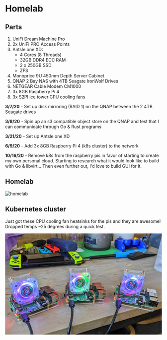 # Homelab

## Parts
1. UniFi Dream Machine Pro
2. 2x UniFi PRO Access Points
3. Antsle one XD:
    - 4 Cores (8 Threads)
    - 32GB DDR4 ECC RAM
    - 2 x 250GB SSD
    - ZFS
4. Monoprice 9U 450mm Depth Server Cabinet
5. QNAP 2 Bay NAS with 4TB Seagate IronWolf Drives
6. NETGEAR Cable Modem CM1000
7. 3x 8GB Raspberry Pi 4
8. 3x [S2PI ice tower CPU cooling fans](https://www.seeedstudio.com/ICE-Tower-CPU-Cooling-Fan-for-Raspberry-Pi-Support-Pi-4-p-4097.html)

**3/7/20** - Set up disk mirroring (RAID 1) on the QNAP between the 2 4TB Seagate drives

**3/8/20** - Spin up an s3 compatible object store on the QNAP and test that I can communicate through Go & Rust programs

**3/21/20** - Set up Antsle one XD

**6/9/20** - Add 3x 8GB Raspberry Pi 4 (k8s cluster) to the network

**10/16/20** - Remove k8s from the raspberry pis in favor of starting to create my own personal cloud. Starting to research what it would look like to build with Go & libvirt... Then even further out, I'd love to build GUI for it.

## Homelab
![homelab](img/homelab_v1.jpeg)

## Kubernetes cluster
Just got these CPU cooling fan heatsinks for the pis and they are awesome!
Dropped temps ~25 degrees during a quick test.

![new k8s cluster](img/k8s_cluster.jpg)